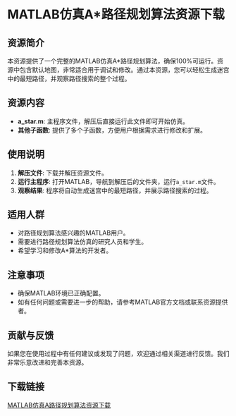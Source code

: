 # MATLAB仿真A*路径规划算法资源下载

## 资源简介

本资源提供了一个完整的MATLAB仿真A*路径规划算法，确保100%可运行。资源中包含默认地图，非常适合用于调试和修改。通过本资源，您可以轻松生成迷宫中的最短路径，并观察路径搜索的整个过程。

## 资源内容

- **a_star.m**: 主程序文件，解压后直接运行此文件即可开始仿真。
- **其他子函数**: 提供了多个子函数，方便用户根据需求进行修改和扩展。

## 使用说明

1. **解压文件**: 下载并解压资源文件。
2. **运行主程序**: 打开MATLAB，导航到解压后的文件夹，运行`a_star.m`文件。
3. **观察结果**: 程序将自动生成迷宫中的最短路径，并展示路径搜索的过程。

## 适用人群

- 对路径规划算法感兴趣的MATLAB用户。
- 需要进行路径规划算法仿真的研究人员和学生。
- 希望学习和修改A*算法的开发者。

## 注意事项

- 确保MATLAB环境已正确配置。
- 如有任何问题或需要进一步的帮助，请参考MATLAB官方文档或联系资源提供者。

## 贡献与反馈

如果您在使用过程中有任何建议或发现了问题，欢迎通过相关渠道进行反馈。我们非常乐意改进和完善本资源。

## 下载链接

[MATLAB仿真A路径规划算法资源下载](https://pan.quark.cn/s/eb7e9a0d97d6)